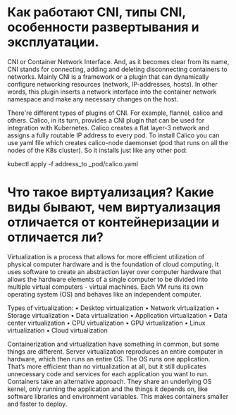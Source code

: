<h1><b>Как работают CNI, типы CNI, особенности развертывания и эксплуатации.</b></h1>
CNI or Container Network Interface. And, as it becomes clear from its name, CNI stands for connecting, adding and deleting disconnecting containers to networks.
Mainly CNI is a framework or a plugin that can dynamically configure networking resources (network, IP-addresses, hosts). In other words, this plugin inserts a network interface into the container network namespace and make any necessary changes on the host.

There're different types of plugins of CNI. For example, flannel, calico and others. 
Calico, in its turn, provides a CNI plugin that can be used for integration with Kubernetes. Calico creates a flat layer-3 network and assigns a fully routable IP address to every pod.
To install Calico you can use yaml file which creates calico-node daemonset (pod that runs on all the nodes of the K8s cluster). So it installs just like any other pod:

kubectl apply -f address_to _pod/calico.yaml
        
<h1><b>Что такое виртуализация? Какие виды бывают, чем виртуализация отличается от контейнеризации и отличается ли?
</b></h1>	
Virtualization is a process that allows for more efficient utilization of physical computer hardware and is the foundation of cloud computing.
It uses software to create an abstraction layer over computer hardware that allows the hardware elements of a single computer to be divided into multiple virtual computers - virtual machines.
Each VM runs its own operating system (OS) and behaves like an independent computer.

  Types of virtualization:
  •	Desktop virtualization
  •	Network virtualization
  •	Storage virtualization
  •	Data virtualization
  •	Application virtualization
  •	Data center virtualization
  •	CPU virtualization
  •	GPU virtualization
  •	Linux virtualization
  •	Cloud virtualization
  
Containerization and virtualization have something in common, but some things are different. Server virtualization reproduces an entire computer in hardware, which then runs an entire OS. The OS runs one application. That’s more efficient than no virtualization at all, but it still duplicates unnecessary code and services for each application you want to run.
Containers take an alternative approach. They share an underlying OS kernel, only running the application and the things it depends on, like software libraries and environment variables. This makes containers smaller and faster to deploy.

  
        
    
	
	
